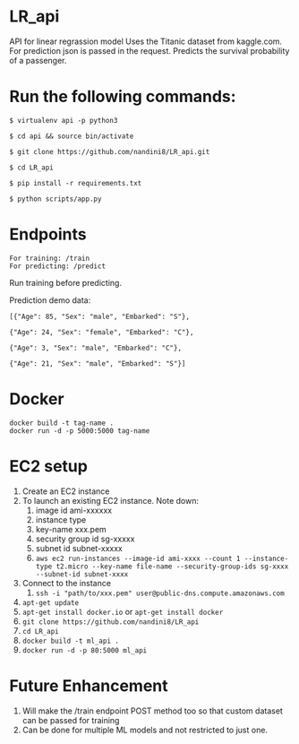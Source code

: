 # LR_api
API for linear regrassion model
Uses the Titanic dataset from kaggle.com.
For prediction json is passed in the request.
Predicts the survival probability of a passenger.

# Run the following commands:

```
$ virtualenv api -p python3

$ cd api && source bin/activate

$ git clone https://github.com/nandini8/LR_api.git

$ cd LR_api

$ pip install -r requirements.txt

$ python scripts/app.py
```

# Endpoints
```
For training: /train
For predicting: /predict
```
Run training before predicting.

Prediction demo data:

    [{"Age": 85, "Sex": "male", "Embarked": "S"},
    
    {"Age": 24, "Sex": "female", "Embarked": "C"},
    
    {"Age": 3, "Sex": "male", "Embarked": "C"},
    
    {"Age": 21, "Sex": "male", "Embarked": "S"}]
    

# Docker
```
docker build -t tag-name .
docker run -d -p 5000:5000 tag-name
```

# EC2 setup
1. Create an EC2 instance
1. To launch an existing EC2 instance. Note down:
    1. image id ami-xxxxxx
    1. instance type
    1. key-name xxx.pem
    1. security group id sg-xxxxx
    1. subnet id subnet-xxxxx
    1. ```aws ec2 run-instances --image-id ami-xxxx --count 1 --instance-type t2.micro --key-name file-name --security-group-ids sg-xxxx --subnet-id subnet-xxxx```
1. Connect to the instance
    1. ```ssh -i "path/to/xxx.pem" user@public-dns.compute.amazonaws.com```
1. ```apt-get update```
1. ```apt-get install docker.io``` or ```apt-get install docker```
1. ```git clone https://github.com/nandini8/LR_api```
1. ```cd LR_api```
1. ```docker build -t ml_api .```
1. ```docker run -d -p 80:5000 ml_api```

# Future Enhancement
1. Will make the /train endpoint POST method too so that custom dataset can be passed for training
1. Can be done for multiple ML models and not restricted to just one.

